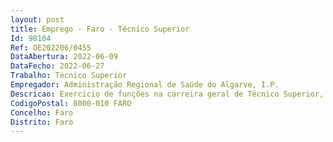 ```yaml
--- 
layout: post
title: Emprego - Faro - Técnico Superior
Id: 98104
Ref: OE202206/0455
DataAbertura: 2022-06-09
DataFecho: 2022-06-27
Trabalho: Técnico Superior
Empregador: Administração Regional de Saúde do Algarve, I.P.
Descricao: Exercício de funções na carreira geral de Técnico Superior, tal como descrito no anexo a que se refere o n.º 2 do artigo 88.º da Lei nº 35 2004, de 20 de junho.
CodigoPostal: 8000-010 FARO
Concelho: Faro
Distrito: Faro
--- 
```

